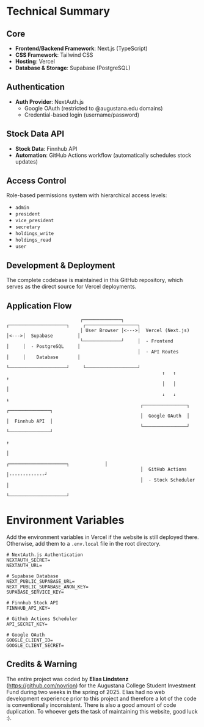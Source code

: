 # Technical Summary

## Core
- **Frontend/Backend Framework**: Next.js (TypeScript)
- **CSS Framework**: Tailwind CSS
- **Hosting**: Vercel
- **Database & Storage**: Supabase (PostgreSQL)

## Authentication
- **Auth Provider**: NextAuth.js
  - Google OAuth (restricted to @augustana.edu domains)
  - Credential-based login (username/password)

## Stock Data API
- **Stock Data**: Finnhub API
- **Automation**: GitHub Actions workflow (automatically schedules stock updates)

## Access Control
Role-based permissions system with hierarchical access levels:
- `admin`
- `president`
- `vice_president`
- `secretary`
- `holdings_write`
- `holdings_read`
- `user`

## Development & Deployment
The complete codebase is maintained in this GitHub repository, which serves as the direct source for Vercel deployments.

## Application Flow
```
                           ┌──────────────┐     ┌─────────────────────┐     ┌───────────────────┐
                           │ User Browser │<--->│  Vercel (Next.js)   │<--->│  Supabase         │
                           └──────────────┘     │  - Frontend         │     │  - PostgreSQL     │
                                                │  - API Routes       │     │    Database       │
                                                └─────────────────────┘     └───────────────────┘
                                                         ↑   ↑                        ↑
                                                         │   │                        │
                                                         ↓   ↓                        ↓
                                                 ┌────────────────┐            ┌───────────────┐
                                                 │  Google OAuth  │            │  Finnhub API  │
                                                 └────────────────┘            └───────────────┘
                                                                                     ↑
                                                                                     │
                                                 ┌─────────────────────┐             │
                                                 │  GitHub Actions     │-------------┘
                                                 │  - Stock Scheduler  │
                                                 └─────────────────────┘
```

# Environment Variables
Add the environment variables in Vercel if the website is still deployed there. Otherwise, add them to a `.env.local` file in the root directory.
```
# NextAuth.js Authentication
NEXTAUTH_SECRET=
NEXTAUTH_URL=

# Supabase Database
NEXT_PUBLIC_SUPABASE_URL=
NEXT_PUBLIC_SUPABASE_ANON_KEY=
SUPABASE_SERVICE_KEY=

# Finnhub Stock API
FINNHUB_API_KEY=

# Github Actions Scheduler
API_SECRET_KEY=

# Google OAuth
GOOGLE_CLIENT_ID=
GOOGLE_CLIENT_SECRET=
```

## Credits & Warning
The entire project was coded by **Elias Lindstenz** (https://github.com/novrion) for the Augustana College Student Investment Fund during two weeks in the spring of 2025.
Elias had no web development experience prior to this project and therefore a lot of the code is conventionally inconsistent. There is also a good amount of code duplication.
To whoever gets the task of maintaining this website, good luck :).
